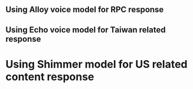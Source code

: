 

## Using Alloy voice model for RPC response 

## Using Echo voice model for Taiwan related response 

# Using Shimmer model for US related content response 



